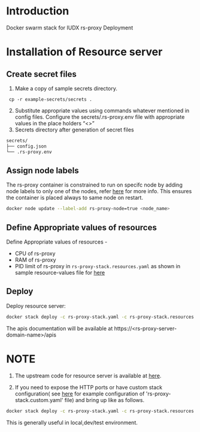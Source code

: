 # Introduction
Docker swarm stack for IUDX rs-proxy Deployment

# Installation of Resource server
## Create secret files
1. Make a copy of sample secrets directory.

```console
 cp -r example-secrets/secrets .
```
2. Substitute appropriate values using commands whatever mentioned in config files. Configure the secrets/.rs-proxy.env file with appropriate values in the place holders “<>”
3. Secrets directory after generation of secret files
```sh
secrets/
├── config.json
└── .rs-proxy.env
```


## Assign node labels
 
The rs-proxy container is constrained to run on specifc node by adding node labels to only one of the nodes, refer [here](https://docs.docker.com/engine/swarm/services/#placement-constraints) for more info. This ensures the container is placed always to same node on restart.
```sh
docker node update --label-add rs-proxy-node=true <node_name>
```


## Define Appropriate values of resources

Define Appropriate values of resources -
- CPU of rs-proxy 
- RAM of rs-proxy
- PID limit of rs-proxy
in `rs-proxy-stack.resources.yaml` as shown in sample resource-values file for [here](example-rs-proxy-stack.resources.yaml)

## Deploy
Deploy resource server:
```sh
docker stack deploy -c rs-proxy-stack.yaml -c rs-proxy-stack.resources.yaml rs-proxy
```
The apis documentation will be available at https://\<rs-proxy-server-domain-name\>/apis
# NOTE
1. The upstream code for resource server is available at [here](https://github.com/datakaveri/iudx-rs-proxy).

2. If you need to expose the HTTP ports or have custom stack configuration( see [here](example-rs-proxy-stack.custom.yaml) for example configuration of 'rs-proxy-stack.custom.yaml' file)  and bring up like as follows.
```sh
docker stack deploy -c rs-proxy-stack.yaml -c rs-proxy-stack.resources.yaml -c rs-proxy-stack.custom.yaml rs-proxy
```
This is generally useful in local,dev/test environment.

